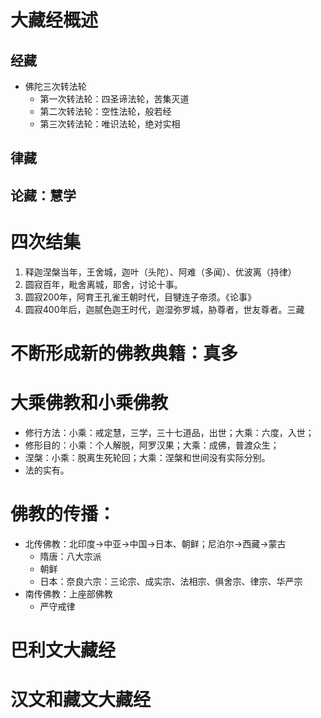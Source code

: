 # 大藏经概述
## 经藏
* 佛陀三次转法轮
  * 第一次转法轮：四圣谛法轮，苦集灭道
  * 第二次转法轮：空性法轮，般若经
  * 第三次转法轮：唯识法轮，绝对实相
## 律藏
## 论藏：慧学

# 四次结集
1. 释迦涅槃当年，王舍城，迦叶（头陀）、阿难（多闻）、优波离（持律）
2. 圆寂百年，毗舍离城，耶舍，讨论十事。
3. 圆寂200年，阿育王孔雀王朝时代，目犍连子帝须。《论事》
4. 圆寂400年后，迦腻色迦王时代，迦湿弥罗城，胁尊者，世友尊者。三藏

# 不断形成新的佛教典籍：真多

# 大乘佛教和小乘佛教
* 修行方法：小乘：戒定慧，三学，三十七道品，出世；大乘：六度，入世；
* 修形目的：小乘：个人解脱，阿罗汉果；大乘：成佛，普渡众生；
* 涅槃：小乘：脱离生死轮回；大乘：涅槃和世间没有实际分别。
* 法的实有。

# 佛教的传播：
* 北传佛教：北印度->中亚->中国->日本、朝鲜；尼泊尔->西藏->蒙古
  * 隋唐：八大宗派
  * 朝鲜
  * 日本：奈良六宗：三论宗、成实宗、法相宗、俱舍宗、律宗、华严宗
* 南传佛教：上座部佛教
  * 严守戒律

# 巴利文大藏经

# 汉文和藏文大藏经

